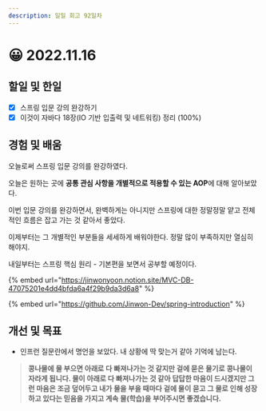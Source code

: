```yaml
---
description: 일일 회고 92일차
---
```


# 😀 2022.11.16

## 할일 및 한일&#x20;

* [x] 스프링 입문 강의 완강하기&#x20;
* [x] 이것이 자바다 18장(IO 기반 입출력 및 네트워킹) 정리 (100%)&#x20;

## 경험 및 배움&#x20;

오늘로써 스프링 입문 강의를 완강하였다.

오늘은 원하는 곳에 **공통 관심 사항을 개별적으로 적용할 수 있는 AOP**에 대해 알아보았다.

이번 입문 강의를 완강하면서, 완벽하게는 아니지만 스프링에 대한 정말정말 얕고 전체적인 흐름은 잡고 가는 것 같아서 좋았다.

이제부터는 그 개별적인 부분들을 세세하게 배워야한다. 정말 많이 부족하지만 열심히 해야지.

내일부터는 스프링 핵심 원리 - 기본편을 보면서 공부할 예정이다.

{% embed url="https://jinwonyoon.notion.site/MVC-DB-47075201e4dd4bfda6a4f29b9da3d6a8" %}

{% embed url="https://github.com/Jinwon-Dev/spring-introduction" %}

## 개선 및 목표&#x20;

* 인프런 질문란에서 명언을 보았다. 내 상황에 딱 맞는거 같아 기억에 남는다.&#x20;

> **콩나물에 물 부으면 아래로 다 빠져나가는 것 같지만 겉에 묻은 물기로 콩나물이 자라게 됩니다. 물이 아래로 다 빠져나가는 것 같아 답답한 마음이 드시겠지만 그런 마음은 조금 덮어두고 내가 물을 부을 때마다 겉에 물이 묻고 그 물로 인해 성장하고 있다는 믿음을 가지고 계속 물(학습)을 부어주시면 좋겠습니다.**&#x20;

